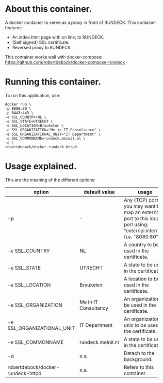 # About this container.

A docker container to serve as a proxy in front of RUNDECK. This container features:
- An index.html page with on link; to RUNDECK.
- (Self signed) SSL certificate.
- Reversed proxy to RUNDECK.

This container works well with docker-compose: https://github.com/robertdebock/docker-compose-rundeck

# Running this container.

To run this application, use:

    docker run \
    -p 8080:80 \
    -p 8443:443 \
    -e SSL_COUNTRY=NL \
    -e SSL_STATE=UTRECHT \
    -e SSL_LOCATION=Breukelen \
    -e SSL_ORGANIZATION="Me in IT Consultancy" \
    -e SSL_ORGANIZATIONAL_UNIT="IT Department" \
    -e SSL_COMMONNAME=rundeck.meinit.nl \
    -d \
    robertdebock/docker-rundeck-httpd
    
# Usage explained.
This are the meaning of the different options:

|option|default value|usage|
|---|---|---|
|-p|-|Any (TCP) port, you may want to map an external port to this local port using: "external:internal". (i.e. "8080:80")|
|-e SSL_COUNTRY|NL|A country to be used in the certificate.|
|-e SSL_STATE|UTRECHT|A state to be used in the certificate.|
|-e SSL_LOCATION|Breukelen|A location to be used in the certificate.|
|-e SSL_ORGANIZATION|Me in IT Consultancy|An organization to be used in the certificate.|
|-e SSL_ORGANIZATIONAL_UNIT|IT Department|An organizational unix to be used in the certificate.|
|-e SSL_COMMONNAME|rundeck.meinit.nl|A state to be used in the certificate.|
|-d|n.a.|Detach to the background.|
|robertdebock/docker-rundeck-httpd|n.a.|Refers to this container.|
